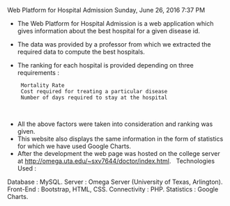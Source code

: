 Web Platform for Hospital Admission
Sunday, June 26, 2016
7:37 PM
 
* The Web Platform for Hospital Admission is a web application which gives information about the best hospital for a given disease id. 
* The data was provided by a professor from which we extracted the required data to compute the best hospitals.
* The ranking for each hospital is provided depending on three requirements :

       Mortality Rate
       Cost required for treating a particular disease
       Number of days required to stay at the hospital
 
* All the above factors were taken into consideration and ranking was given.
* This website also displays the same information in the form of statistics for which we have used Google Charts.
* After the development the web page was hosted on the college server at http://omega.uta.edu/~sxv7644/doctor/index.html.
 
Technologies Used :

Database : MySQL.
Server : Omega Server (University of Texas, Arlington).
Front-End : Bootstrap, HTML, CSS.
Connectivity : PHP.
Statistics : Google Charts.
 

